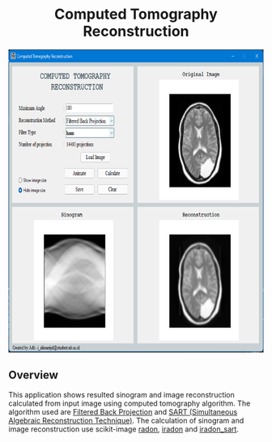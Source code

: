 <h1 align='center'>
  <br>
    Computed Tomography Reconstruction
  <br>
</h1>

<p align='center'>
  <img src="https://github.com/adh182/ct-reconstruction/blob/master/images/icon/ct-interface.png" alt="ct-interface" height="600">
</p>

## Overview
This application shows resulted sinogram and image reconstruction calculated from input image using computed tomography algorithm. The algorithm used are [Filtered Back Projection](https://en.wikipedia.org/wiki/Tomographic_reconstruction) and [SART (Simultaneous Algebraic Reconstruction Technique)](https://en.wikipedia.org/wiki/Simultaneous_algebraic_reconstruction_technique). The calculation of sinogram and image reconstruction use scikit-image [radon](https://scikit-image.org/docs/dev/api/skimage.transform.html#skimage.transform.radon), [iradon](https://scikit-image.org/docs/dev/api/skimage.transform.html#skimage.transform.iradon) and [iradon_sart](https://scikit-image.org/docs/dev/api/skimage.transform.html#skimage.transform.iradon_sart).
